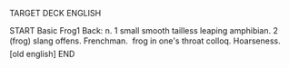 TARGET DECK
ENGLISH

START
Basic
Frog1
Back: n. 1 small smooth tailless leaping amphibian. 2 (frog) slang offens. Frenchman.  frog in one's throat colloq. Hoarseness. [old english]
END
